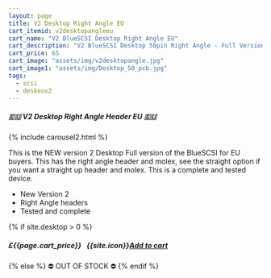 ```yaml
---
layout: page
title: V2 Desktop Right Angle EU
cart_itemid: v2desktopangleeu
cart_name: "V2 BlueSCSI Desktop Right Angle EU"
cart_description: "V2 BlueSCSI Desktop 50pin Right Angle - Full Version"
cart_price: 65
cart_image: "assets/img/v2desktopangle.jpg"
cart_image1: "assets/img/Desktop_50_pcb.jpg"
tags: 
  - scsi
  - deskeuv2
---
```


##### 🇪🇺 V2 Desktop Right Angle Header EU 🇪🇺

{% include carousel2.html %}

This is the NEW version 2 Desktop Full version of the BlueSCSI for EU buyers. This has the right angle header and molex, see the straight option if you want a straight up header and molex. This is a complete and tested device.

* New Version 2
* Right Angle headers
* Tested and complete

{% if site.desktop > 0 %}
##### £{{page.cart_price}} &nbsp; {{site.icon}}[Add to cart](/cart#{{page.cart_itemid}})
{% else %}
&#9940; OUT OF STOCK &#9940;
{% endif %}